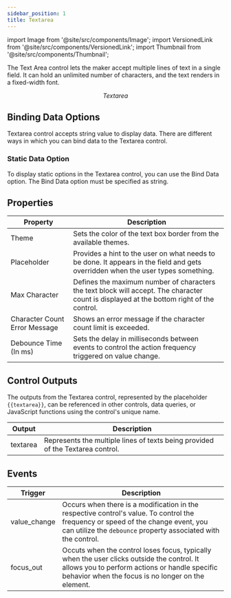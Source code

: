 ```yaml
---
sidebar_position: 1
title: Textarea
---
```


import Image from '@site/src/components/Image';
import VersionedLink from '@site/src/components/VersionedLink';
import Thumbnail from '@site/src/components/Thumbnail';

The Text Area control lets the maker accept multiple lines of text in a single field. It can hold an unlimited number of characters, and the text renders in a fixed-width font. 

<figure>
  <Thumbnail src="/img/reference/controls/textarea/preview.jpeg" alt="Textarea" />
  <figcaption align = "center"><i>Textarea</i></figcaption>
</figure>


## Binding Data Options

Textarea control accepts string value to display data. There are different ways in which you can bind data to the Textarea control.

### Static Data Option

To display static options in the Textarea control, you can use the Bind Data option. The Bind Data option must be specified as string. 



## Properties

| Property                  | Description                                                                                                                         |
|---------------------------|-------------------------------------------------------------------------------------------------------------------------------------|
| Theme                     | Sets the color of the text box border from the available themes.                                                                     |
| Placeholder               | Provides a hint to the user on what needs to be done. It appears in the field and gets overridden when the user types something.     |
| Max Character             | Defines the maximum number of characters the text block will accept. The character count is displayed at the bottom right of the control. |
| Character Count Error Message | Shows an error message if the character count limit is exceeded.                                                                    |
| Debounce Time (In ms)     | Sets the delay in milliseconds between events to control the action frequency triggered on value change.                          |

## Control Outputs

The outputs from the Textarea control, represented by the placeholder `{{textarea}}`, can be referenced in other controls, data queries, or JavaScript functions using the control's unique name.

| Output       | Description                                                                                                  |
|--------------|--------------------------------------------------------------------------------------------------------------|
| textarea    | Represents the multiple lines of texts being provided of the Textarea control.                        |

## Events

| Trigger                   | Description                                                                             |
|--------------------------|-----------------------------------------------------------------------------------------|
| value_change                | Occurs when there is a modification in the respective control's value. To control the frequency or speed of the change event, you can utilize the `debounce` property associated with the control. |
| focus_out       | Occuts when the control loses focus, typically when the user clicks outside the control. It allows you to perform actions or handle specific behavior when the focus is no longer on the element. |
